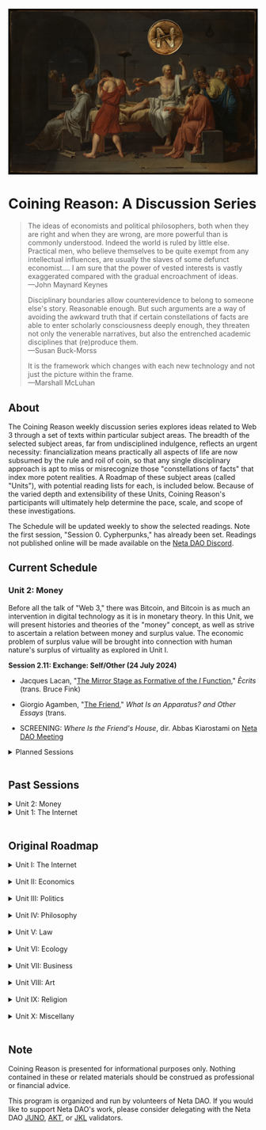 <p align="center">
<img id="CNTitle" src="/assets/img/CNTitle.png" />
</p>
  
# Coining Reason: A Discussion Series


> The ideas of economists and political philosophers, both when they are right and when they are wrong, are more powerful than is commonly understood. Indeed the world is ruled by little else. Practical men, who believe themselves to be quite exempt from any intellectual influences, are usually the slaves of some defunct economist.... I am sure that the power of vested interests is vastly exaggerated compared with the gradual encroachment of ideas. <br>
> —John Maynard Keynes
>
> Disciplinary boundaries allow counterevidence to belong to someone else's story. Reasonable enough. But such arguments are a way of avoiding the awkward truth that if certain constellations of facts are able to enter scholarly consciousness deeply enough, they threaten not only the venerable narratives, but also the entrenched academic disciplines that (re)produce them. <br>
> —Susan Buck-Morss
>
> It is the framework which changes with each new technology and not just the picture within the frame. <br>
> —Marshall McLuhan


## About

The Coining Reason weekly discussion series explores ideas related to Web 3 through a set of texts within particular subject areas. The breadth of the selected subject areas, far from undisciplined indulgence, reflects an urgent necessity: financialization means practically all aspects of life are now subsumed by the rule and roil of coin, so that any single disciplinary approach is apt to miss or misrecognize those "constellations of facts" that index more potent realities. A Roadmap of these subject areas (called "Units"), with potential reading lists for each, is included below. Because of the varied depth and extensibility of these Units, Coining Reason's participants will ultimately help determine the pace, scale, and scope of these investigations.

The Schedule will be updated weekly to show the selected readings. Note the first session, "Session 0. Cypherpunks," has already been set. Readings not published online will be made available on the [Neta DAO Discord](https://discord.com/invite/gvjC86WXC2).



## Current Schedule

### Unit 2: Money

Before all the talk of "Web 3," there was Bitcoin, and Bitcoin is as much an intervention in digital technology as it is in monetary theory. In this Unit, we will present histories and theories of the "money" concept, as well as strive to ascertain a relation between money and surplus value. The economic problem of surplus value will be brought into connection with human nature's surplus of virtuality as explored in Unit I.

**Session 2.11: Exchange: Self/Other (24 July 2024)**

* Jacques Lacan, "[The Mirror Stage as Formative of the _I_ Function](https://www.sas.upenn.edu/~cavitch/pdf-library/Lacan%20Mirror%20Stage.pdf)," _Ècrits_ (trans. Bruce Fink)

* Giorgio Agamben, "[The Friend](https://archive.org/details/agamben-the-friend)," _What Is an Apparatus? and Other Essays_ (trans. 

* SCREENING: _Where Is the Friend's House_, dir. Abbas Kiarostami on [Neta DAO Meeting](discord.netadao.zone)


<details markdown="1">

<summary> Planned Sessions </summary>

**Session 2.12: Filthy Lucre**

* Norman O. Brown, "Filthy Lucre," from _Life Against Death: The Psychoanalytical Meaning of History_ ([Click Here](https://bafybeibahwyabgxh3kdrmlepnzv7ugfcllvnnzy7srx57sx7d34el7ejaq.ipfs.nftstorage.link/))

* _Optional:_ John Forrester, "Gift, Money, and Debt," from _Truth Games: Lies, Money, and Psychoanalysis_ ([Click Here](https://bafybeifj6eu4f6ikl7h5g3vqiggimanusfhvdkqr4lls7beehe222xwb44.ipfs.nftstorage.link/))

**Session 2.13–The Technology of Trust**

* Christine Desan, "Money's Design Elements: Debt, Liquidity, and the Pledge of Value from Medieval Coin to Modern 'Repo'," from _Banking and Finance Law Review_ ([Click Here](https://bafybeigt5hqnhsvj74tzbmozstknyr4yfq22ejjvtugylqp5uyk53tpdny.ipfs.nftstorage.link/))

* Jens Beckert, "Trust and the Performative Construction of Markets," from _Max Planck Institute for the Study of Societies Discussion Papers_ ([Click Here](https://bafybeidzmffa7lahqo4wnafe4yxtwutdvbvkng4n4qq2kh64sou6rfcgve.ipfs.nftstorage.link/))

* Jacques Lacan, Sessions 1 and 2, from _Seminar XVI: From an Other to the other_ ([Click Here](https://bafybeieaids7a7a6y37g6gsusxipk3c3hnfwued4ay4ocaux4ej7i4evbm.ipfs.nftstorage.link/))

* Edouard Pignot, "Bringing Down the House (of Goldman Sachs): Analyzing Corrupt Forms of Trading with Lacan," from _Ephemera: Theory and Politics in Organization_ ([Click Here](https://ephemerajournal.org/sites/default/files/2022-01/15-2pignot.pdf))

**Session 2.14–Bitcoin**

* Ole Bjerg, "How Is Bitcoin Money?" from _Theory, Culture, and Society_ ([Click Here](https://bafkreihrwafc4dnhrjyerpkb3xlb6drj7ypoi74xvlikn3zimuvutnbxn4.ipfs.nftstorage.link/))

* Saifedean Ammous, “Digital Money” and “What Is Bitcoin Good For?” from _The Bitcoin Standard: The Decentralized Alternative to Central Banking_ ([Click Here](https://bafybeicqqgut3w3t3imdad23jvc5l56nl4v26r36ipoqsy6hazkwkmb6ve.ipfs.nftstorage.link/))

* George Gilder, “Money in Information Theory” and “What Bitcoin Can Teach,” from _The Scandal of Money: Why Wall Street Recovers but the Economy Never Does_ ([Click Here](https://bafkreigbbauvn6sranzvvxpsdt75qk3jrhte4q3n2bxffmmahvk66zpcxi.ipfs.nftstorage.link/))

* Lyn Alden, "The Creation of Stateless Money" and "A World of Openness or a World of Control," from _Broken Money: Why Our Financial System is Failing Us and How We Can Make It Better_ ([Click Here](https://bafybeihcnmuhixvpeaibb3ldht7ih7bjzicad5e46thmq52456rzxyhtfa.ipfs.nftstorage.link/) and [Here](https://bafybeihddie46orc5rirxgbfleo57mkvgwjeavnazpj4hkbydz54qbwxqi.ipfs.nftstorage.link/))

* _Optional:_ Frances Ferguson, "Bitcoin: A Reader's Guide (The Beauty of the Very Idea)," from _Critical Inquiry_ ([Click Here](https://bafkreibor3dwhvyl7kcdyiuwd23zt22t4plmosy72cysogqfkvkeuwpyhi.ipfs.nftstorage.link/))

**Session 2.15–Money in Crisis**

* Kojin Karatani, "On Modes of Exchange" and "Toward a World Republic," from _The Structure of World History_ ([Click Here](https://bafybeid6owojesq7gve6okuv23r3e7mfykcpnhjnkb4ac42v6niajmi4na.ipfs.nftstorage.link/) and [Here](https://bafybeiay7s3j5douusemg4q4wihcuvsislkwlb44ktkmwsrxdpl7btegr4.ipfs.nftstorage.link/))
 
* Werner Bonefeld, "Monetarism and Crisis," from _Global Capitalism, National State and the Politics of Money_ (eds. Werner Bonefeld and John Holloway) ([Click Here](https://bafybeicx647d34oc5hzzxeiz57llkqzbg27tvhifwvufcxyntda7alkjuy.ipfs.nftstorage.link/))

* Werner Bonefeld, "Notes on Fetishism, History, and Uncertainty: Beyond the Critique of Austerity," from _Notes From Tomorrow: On Reason, Negation, and Certainty_ ([Click Here](https://bafkreicdh6azbkqwf2zvazg65bknrsu4iygxvsxig2filrt3iknt6a4qkq.ipfs.nftstorage.link/))

* _Optional:_ Tomaz Fleischman, Paolo Dini, and Giuseppe Littera, "Liquidity-Saving through Obligation-Clearing and Mutual Credit: An Effective Monetary Innovation for SMEs in Times of Crisis," from _Journal of Risk and Financial Management_ ([Click Here](https://bafybeicbn266zbvnncccrxzchz26s3n6ppo2qiv4wrfrbyhhbjkjqdaedy.ipfs.nftstorage.link/))

**Session 2.16–Money: The Negative**

* Giorgio Agamben, "The Economy of the Moderns," from _The Kingdom and the Glory: For a Theological Genealogy of Economy and Government_ ([Click Here](https://bafybeiddbgqmgmt32xevauni624kedo7qisi4tz3kcijbyetxi2rv6rfqu.ipfs.nftstorage.link/))

* Samo Tomsic, "The Vicious Circle of Labor and Resistance," from _The Labor of Enjoyment: Toward a Critique of Libidinal Economy_ ([Click Here](https://bafybeic7ynhikt6hcopwf7ywwzf3p3k5mo63atimhts6t5fseixzu56rpu.ipfs.nftstorage.link/))

* Slavoj Zizek, "Three Fragments on Suicide as a Political Factor," from _Crisis and Critique_ ([Click Here](https://www.crisiscritique.org/storage/app/media/nov-25/slavoj-zizek.pdf))


</details>

<br>

## Past Sessions

<details markdown="1">

<summary> Unit 2: Money </summary>

**Session 2.0–Re-Orientation (26 July 2023)**

* _Optional:_ Rhea Myers, "[Computers and Capital: The Rise of Digital Currency](https://www.furtherfield.org/computers-and-capital-the-rise-of-digital-currency/)"

[Listen to Session 2.0](https://twitter.com/CoiningReason/status/1684413715070824449)

**Session 2.1–Economy (16 August 2023)**

* Keith Tribe, "The Word: Economy," from _The Economy of the Word: Language, History, and Economics_ [(Click Here)](https://bafybeiezdiybq5xappdkpismqr2xl62gvellkvh57pt2kxdkjrgzuv2oji.ipfs.nftstorage.link/)

* _Optional:_ Sigmund Freud, "The Economic Problem of Masochism," _Standard Edition of the Complete Psychological Works of Sigmund Freud_, Vol. 19 (trans. James Strachey) [(Click Here)](https://www.sas.upenn.edu/~cavitch/pdf-library/Freud_Masochism.pdf)

[Listen to Session 2.1](https://twitter.com/CoiningReason/status/1692061497554346489)


**Session 2.2–Byzantine: Icon and Economy (30 August 2023)**

* Marie-Jose Mondzain, “A Semantic Study of the Term Economy,” from _Image, Icon, Economy: The Byzantine Origins of the Contemporary Imaginary_ [(Click Here)](https://bafybeihbzgqb3anabiwdsqyt6yn5ixbq2rxfwe4mbeu3np3mfth4dm6qgm.ipfs.nftstorage.link/)

* _Optional:_ Gilles Deleuze and Felix Guattari, "Apparatus of Capture (7000 BC)" from _A Thousand Plateaus: Schizophrenia and Capitalism_ [(Click Here)](https://bafybeiblxswsrm7otnynhfe5275j5dp4wuiqdutl45sveadieyu4zb4k44.ipfs.nftstorage.link/)

[Listen to Session 2.2](https://twitter.com/CoiningReason/status/1697096725859549558)

**Session 2.3—The Song of Money (6 September 2023)**

* Massimo Amato, "Silence is Gold: Some Preliminary Notes on Money, Speech and Calculation," from _Money and Calculation: Economic and Sociological Analyses_ ([Click Here](https://bafkreifci3o5zcokyevnripkersjscdfujvjnniyqnwd2k6e73dgjpkeai.ipfs.nftstorage.link/))

* Gaspar Feliu, “Money and Currency,” from _Money and Coinage in the Middle Ages_ (ed Rory Naismith) ([Click Here](https://bafkreigz64qabegyqyclbwmtts4lxodkec7sczq6e4mhgcrfiqf63mevcu.ipfs.nftstorage.link/))

[Listen to Session 2.3](https://twitter.com/CoiningReason/status/1699634141237579950?s=20)

**Session 2.4–WTF Happened in 1579? (20 September 2023)**

* Marie-Therese Boyer-Xambeu, Ghislain Deleplace, and Lucien Gillard, "Money and Society in Sixteenth Century Europe" and "The International Monetary Crisis of the 1570s," from _Private Money and Public Currencies: The Sixteenth Century Challenge_ ([Click Here](https://bafybeiavtvghtnm5tddipakha5gb44ju4gof4o236x75gxta4mttd3qiuq.ipfs.nftstorage.link/)) and ([Here](https://bafybeigsxugppkg3y4xzpyolvjhfi52ka3c6zighwf4aisb5ip3k3w762i.ipfs.nftstorage.link/))

[Listen to Session 2.4](https://x.com/CoiningReason/status/1704707422546276702)

**Session 2.5—Phenomenology of Money (27 September 2023)**

*  Massimo Amato and Luca Fantacci, "Part I: Phenomenology," from _The End of Finance_ ([Click Here](https://bafkreifhum47sttprsqnr5j5pnberezlcrlefjdgmjh56dj6glhrbe7bfi.ipfs.nftstorage.link/))

[Listen to Session 2.5](https://x.com/CoiningReason/status/1707244287459483872?s=20)


**Session 2.6–The Ontology of Money (4 October 2023)**

* Mark Peacock, “Part 1: Theories,” from _Introducing Money_ ([Click Here](https://bafybeib7pr7ja4q4ejuesos6svmynfmykkrnvqhuiju2egcljozpg743w4.ipfs.nftstorage.link/))

* Mark Peacock, "The Ontology of Money," from _Cambridge Journal of Economics_ ([Click Here](https://bafkreigzdunzj2cv64icjxwpy3wqjnkcan35iok2vx5aldbzf4ca7g6yqu.ipfs.nftstorage.link/))
  
* _Carry-over from 2.5:_ Rudi Visker, "Is There Death After Life?" from _Studia Universitatis Babes-Bolyai -
Philosophia_ ([Click Here](https://bafkreicihxgr4465dzqchepuikgmdamcd2bgzlok6hz5rtkbjpxm6n5gbu.ipfs.nftstorage.link/))

[Listen to Session 2.6](https://x.com/CoiningReason/status/1709781162640498855)

**Session 2.7–Money: Paper and Virtual (11 October 2023)** 

* John Kenneth Galbraith, “Of Paper,” “An Instrument of Revolution,” from _Money: Whence It Came, Where It Went_ ([Click Here](https://bafkreidyu7ybt7ehhwuwh6fdrsus7y2ufgnvk26qzntey7grxm7bufhcee.ipfs.nftstorage.link/)

* Joan Robinson, “The Keynesian Revolution,” from _Economic Philosophy_ ([Click Here](https://bafkreiedtjtyl4tthhqisl4ain7zr3casdzc6azktio5dkupat42hjg6ay.ipfs.nftstorage.link/))

* Edward Castranova, “Weirdly Normal: Virtual Economies and Virtual Money,” from _Wildcat Currency: How the Virtual Money Revolution is Transforming the Economy_ ([Click Here](https://bafkreied7fv32safadczvs32fmgug2itzjphstktaf46phgt6b4xbuzhai.ipfs.nftstorage.link/))

[Listen to Session 2.7](https://x.com/CoiningReason/status/1712317539768799671?s=20)

**Session 2.8: The Birth of Banking (18 October 2023)**

* Christine Desan, “Reinventing Money: The Beginning of Bank Currency,” from _Making Money: Coin, Currency, and the Coming of Capitalism_ ([Click Here](https://bafybeic32yhohjbmc6y7xaerdqrzig6a5li5e3tsd2gqus523drdeejpte.ipfs.nftstorage.link/))

* John Kenneth Galbraith, "The Impeccable System," from _Money: Whence It Came, Where It Went_ ([Click Here](https://bafkreif2nnved2hzj2fluegryl75dlvcvv7otgkg5sz4zwpz7jdrmtajgu.ipfs.nftstorage.link/))

[Listen to Session 2.8](https://x.com/CoiningReason/status/1714854176461598738?s=20)

**Session 2.9–Surplus (1 November 2023)**

* Karl Marx, "Reflections on Money," from _MECW_ Vol 10 ([Click Here](https://marxists.architexturez.net/archive/marx/works/1851/03/reflections.htm))

* Stefan Eich, “Money as Capital: Karl Marx and the Limits of Monetary Politics,” from _The Currency of Politics: The Political Theory of Money from Aristotle to Keynes_ ([Click Here](https://bafybeifc3lkdem6sblu7diamrilj46xeo5lqhmsh4r7szz5ctb3guvlpzu.ipfs.nftstorage.link/))

* Rhea Myers, "Why Bitcoin is Money According to Marx," from _Proof of Work: Blockchain Provocations, 2011-2021_ ([Click Here](https://robmyers.org/2020/09/16/why-bitcoin-is-money-according-to-marx/))

* _Optional:_ Karl Marx, “Theories of Surplus Value,” from _Grundrisse: Foundations of the Critique of Political Economy_ ([Click Here](https://bafybeie3zr3fgmtusltrbezxollg23ihdxv35p7izj5luqupbu35eaitum.ipfs.nftstorage.link/))

[Listen to Session 2.9](https://x.com/CoiningReason/status/1719927706081509481?s=20)

**Session 2.X—Negation (8 November 2023)**

* Franco Lo Piparo, "Truth, Negation, and Meaning," from _Perspectives on Pragmatics and Philosophy_ ([Click Here](https://bafybeibnrnzwkeekn62htktmvmcawse5hd2cf3dg5l3ubf2jjxsjwab2ti.ipfs.nftstorage.link/))

* Paolo Virno, "Mirror Neurons and the Faculty of Negation," from _An Essay on Negation: For a Linguistic Anthropology_ ([Click Here](https://bafybeicie5mprmb2uuk6nlwgr4in6l53ymd6hs4rmseon3pfngfrsfg274.ipfs.nftstorage.link/))

[Listen to Session 2.X](https://x.com/CoiningReason/status/1722479446869803172?s=20)

**Session 2.X, Part 2—The Money of Language (16 November 2023)**

* Sigmund Freud, "Negation," from _SE_ Vol XIX ([Click Here](https://bafybeiaw7apgy4gumgfy2buzsadqlfflptese36ns4nrjvutwbv4rihgvq.ipfs.nftstorage.link/))

* Jacques Lacan, "Introduction to Jean Hyppolite's Commentary on Freud's 'Verneinung,'" from _Ècrits_ ([Click Here](https://bafybeibcbsqwvg4pr33vztvgcj2t7nohihiuat3a5n5yxgxqhi4lokwnue.ipfs.nftstorage.link/))

* Jean Hyppolite, "A Spoken Commentary on Freud's 'Verneinung,'" from _Ècrits_ ([Click Here](https://bafybeiga6xeawdsahon6ft7jkujrwgvr52rw3uwkrz74hwbud7yaxn3xt4.ipfs.nftstorage.link/))

* Jacques Lacan, "Response to Jean Hyppolite's Commentary on Freud's 'Verneinung,'" from _Ècrits_ ([Click Here](https://bafybeiddd5o6hpfajuhkjlfczdyfv37hc4gzfhstdt2jtunqavsfstclvm.ipfs.nftstorage.link/))

*  Alenka Zupancic, "Hegel and Freud: Between _Aufhebung_ and _Verneinung,_" from _Crisis and Critique_ ([Click Here](https://www.crisiscritique.org/storage/app/media/2017-03-01/alenka-zupancic.pdf))

* Paolo Virno, "The Money of Language," from _An Essay on Negation: For A Linguistic Anthropology_ ([Click Here](https://bafybeihrhcbrby5a6skcg34d2oftrkjdi5shdgomnd7lcbtubzqiosumuy.ipfs.nftstorage.link/))

* _Optional:_ Raymond Ruyer, "There Is No Subconscious: Embryogenesis and Memory," from _Diogenes_ ([Click Here](https://bafybeigvxhfwiyor4t6hu66ccble34ghywcypw3mzvwdulubb2v5oam7k4.ipfs.nftstorage.link/))

[Listen to Session 2.X, Part 2](https://x.com/CoiningReason/status/1737699683823190315?s=20)

**Session 2.10—Psychoanalysis of Money (11 January 2024)**

* Jodi Dean, "Communicative Capitalism: Circulation and the Foreclosure of Politics," from _Cultural Politics_ ([Click Here](https://commonconf.files.wordpress.com/2010/09/proofs-of-tech-fetish.pdf))

[Listen to Session 2.10](https://x.com/i/spaces/1lDxLPVYnaPxm)

</details>

<details markdown="1">

<summary> Unit 1: The Internet </summary>

**Session 1.0–Cypherpunk (5 April 2023)**

* Eric Hughes, "[A Cypherpunk's Manifesto](https://activism.net/cypherpunk/manifesto.html)"

* Timothy May, "[The Crypto Anarchist Manifesto](https://activism.net/cypherpunk/crypto-anarchy.html)"

* Nick Srnicek, "[Trusting the Trustless](https://fabricatedintimacy.tech/articles/example-2)"

[Listen to Sesssion 1.0](https://twitter.com/CoiningReason/status/1643765966025682945)

**Session 1.1–Tele-History (12 April 2023)**

* Tom Standage, "The Mother of All Networks" and "Love Over the Wires," from _The Victorian Internet: The Remarkable Story of the Telegraph and the Nineteenth Century's On-Line Pioneers_ ([Click Here](https://bafybeibamm7xofngu2siky4ufncrn2mijj3r4ggzxii4disvxsjbxoyipm.ipfs.nftstorage.link/))

[Listen to Session 1.1](https://twitter.com/CoiningReason/status/1646302811292852224)

**Session 1.2–Web 1.0 (19 April 2023)**

* Jessa Lingel, "Becoming Craig's List: San Francisco Roots and the Ethics of Web 1.0" and "Craigslist, the Secondary Marketplace, and Politics of Value," from _An Internet for the People: The Politics and Promise of Craigslist_ ([Click Here](https://bafybeidpphhtnjvrdnpxqmhizvzi2eop7lrasmv2mm5ll7zag3anpdg4ly.ipfs.nftstorage.link/))

[Listen to Session 1.2](https://twitter.com/CoiningReason/status/1648839464796446720)
  
**Session 1.3–Freedom and Control Between Web 1 and Web 2 (26 April 2023)**

* Wendy Chun, "Why Cyberspace?" from _Control and Freedom: Power and Paranoia in the Age of Fiber Optics_ ([Click Here](https://bafkreiewopo6egzdfbv577ht3md7xvygo46dplbnrx26cksaz6nfnc54za.ipfs.nftstorage.link/))

Note: unrecorded

**Session 1.4–The World Brain (3 May 2023)**

* Charles Petzold,  "The World Brain," from _Code: The Hidden Language of Computer Hardware and Software_ ([Click Here](https://bafybeigssuizfc5etspc6emggenwyyl25dzvjxnamoowh754knhvbdt2ii.ipfs.nftstorage.link/))
  
* Justin Smith, "A Sudden Acceleration," from _The Internet is Not What You Think It Is: A History, A Philosophy, A Warning_ ([Click Here](https://bafybeih2h3mgcj3pzy6sz6kqedqmx4o6tkjk5qzlmhk3xaqlkvkhuktdba.ipfs.nftstorage.link/))

[Liaten to Session 1.4, part 1](https://twitter.com/CoiningReason/status/1653912677574496261)<br>
[Listen to Session 1.4, part 2](https://twitter.com/CoiningReason/status/1653914980763197440)

**Session 1.5–Psychoanalyzing Cyberspace (10 May 2023)**

* André Nusselder, "The Question Concerning Technology and Desire" and "The Technologization of Human Virtuality," from *Interface Fantasy: A Lacanian Cyborg Ontology* ([Click Here](https://bafybeic3elqxzrhirmc2kgw5rjmyrunb4yro65jnfcipn4sylwl6ma7e2m.ipfs.nftstorage.link/))

[Listen to Session 1.5](https://twitter.com/CoiningReason/status/1658985960326012931?s=20)

**Session 1.6–Digital Bodies (24 May 2023)**

* Slavoj Zizek, "How Real Is Reality?" from _Looking Awry: An Introduction to Jacques Lacan through Popular Culture_ (see Neta DAO Discord)

* Clint Burnham, "Is the Internet a Thing?" from _Does the Internet Have an Unconscious? Slavoj Zizek and Digital Culture_ ([Click Here](https://bafybeiarqqrjbl3hlunwnibkenk4k2545ulawuvcq42lbwtoru2w7rvpci.ipfs.nftstorage.link/))

[Liaten to Session 1.6](https://twitter.com/CoiningReason/status/1661523165397254145)

**Session 1.7–Web 3.0**

* Joel Monegro, "[The Blockchain Application Stack](https://www.coindesk.com/markets/2014/11/30/the-blockchain-application-stack/)"

* ---, "[The Shared Data Layer of the Blockchain Application Stack](https://jmonegro.tumblr.com/post/104755282493/the-shared-data-layer-of-the-blockchain)"

* ---,"[Fat Protocols](https://www.usv.com/blog/fat-protocols)"

* ---, "[Thin Applications](https://www.placeholder.vc/blog/2020/1/30/thin-applications)"

[Listen to Session 1.7](https://twitter.com/CoiningReason/status/1664059235309633538)

**Session 1.8–Digital Commons**

* Nick Szabo, "[Money, Blockchains, and Social Scalability](https://nakamotoinstitute.org/money-blockchains-and-social-scalability/)"

* Jameson Lopp, "[Who Controls Bitcoin Core?](https://blog.lopp.net/who-controls-bitcoin-core-/)"

* Jae Kwon and Ethan Buchman, "[Cosmos Whitepaper: A Network of Distributed Ledgers](https://v1.cosmos.network/resources/whitepaper)"

[Listen to Session 1.8](https://twitter.com/CoiningReason/status/1666596944846659584)

</details>

<br>

## Original Roadmap


<details markdown="1">

<summary> Unit I: The Internet</summary>


Before thinking about Web 3, it may be helpful to come to terms with the histories of Web 2 and Web 1 and the broader impact of telecommunications technologies. We will canvas these issues by centering a single question: What is a human being---or what is human nature---such that it develops these technologies of distance and propinquity, acquires prostheses of talk and touch? By elaborating what we seek in these tele-technologies we will be better poised to evaluate what they offer.

**Session 1. Tele-History**

* Tom Standage, "The Mother of All Networks" and "Love Over the Wires," from _The Victorian Internet: The Remarkable Story of the Telegraph and the Nineteenth Century's On-Line Pioneers_ [Click Here](https://bafybeibamm7xofngu2siky4ufncrn2mijj3r4ggzxii4disvxsjbxoyipm.ipfs.nftstorage.link/)

**Session 2. Web 1.0**

* Jessa Lingel, "Becoming Craig's List: San Francisco Roots and the Ethics of Web 1.0" and "Craigslist, the Secondary Marketplace, and Politics of Value," from _An Internet for the People: The Politics and Promise of Craigslist_

**Session 3. Web 2.0**

* Charles Petzold,  "The World Brain," from _Code: The Hidden Language of Computer Hardware and Software_
  
* Justin Smith, "A Sudden Acceleration," from _The Internet is Not What You Think It Is: A History, A Philosophy, A Warning_

**Session 4. Life on Computer**

* Wendy Chun, "Why Cyberspace?" from _Control and Freedom: Power and Paranoia in the Age of Fiber Optics_

**Session 5. Enjoying the Internet**

* André Nusselder, "The Technologization of Human Virtuality," from *Interface Fantasy: A Lacanian Cyborg Ontology*
  
* _Optional:_ Jerry Aline Flieger, "Twists and Trysts: Freud and the Millennial Knot" from _Is Oedipus Online? Siting Freud after Freud_
  
**Session 6. Digital Bodies**
  
* Clint Burnham, "Is the Internet a Thing?" from _Does the Internet Have an Unconscious? Slavoj Zizek and Digital Culture_ 
  
**Session 7. Web 3.0**

* Joel Monegro, "[The Blockchain Application Stack](https://www.coindesk.com/markets/2014/11/30/the-blockchain-application-stack/)"

* ---, "[The Shared Data Layer of the Blockchain Application Stack](https://jmonegro.tumblr.com/post/104755282493/the-shared-data-layer-of-the-blockchain)"

* ---,"[Fat Protocols](https://www.usv.com/blog/fat-protocols)"

* ---, "[Thin Applications](https://www.placeholder.vc/blog/2020/1/30/thin-applications)"

**Session 8. Digital Commons**

* Nick Szabo, "[Money, Blockchains, and Social Scalability](https://nakamotoinstitute.org/money-blockchains-and-social-scalability/)"

* Jameson Lopp, "[Who Controls Bitcoin Core?](https://blog.lopp.net/who-controls-bitcoin-core-/)"

</details><br>

<details markdown="1">

<summary> Unit II: Economics </summary>



Before all the talk of "Web 3," there was Bitcoin, and Bitcoin is as much an intervention in digital technology as it is in monetary theory. In this Unit, we will present histories and theories of the "money" concept, as well as strive to ascertain a relation between money and surplus value. The economic problem of surplus value will be brought into connection with human nature's surplus of virtuality as explored in Unit I.

**Session 1. Hard and Virtual Money**

* Gaspar Feliu, "Money and Currency," from _Money and Coinage in the Middle Ages_ (ed Rory Naismith)
  
* Edward Castranova, "Weirdly Normal: Virtual Economies and Virtual Money," from _Wildcat Currency: How the Virtual Money Revolution is Transforming the Economy_

**Session 2. Theories of Money: Commodity, Credit, Chartal**

* Mark Peacock, "Part 1: Theories," from _Introducing Money_

**Session 3. Fiat Technology**

* John Kenneth Galbraith, "Of Paper," "An Instrument of Revolution," and "The Impeccable System" from _Money: Whence It Came, Where It Went_

* Joan Robinson, "The Keynesian Revolution," from _Economic Philosophy_

**Session 4. Surplus Value**

* Karl Marx, "Theories of Surplus Value," from _Grundrisse: Foundations of the Critique of Political Economy_

**Session 5. Money as Politics**

* Stefan Eich, "Money as Capital: Karl Marx and the Limits of Monetary Politics" from The Currency of Politics: The Political Theory of Money from Aristotle to Keynes

**Session 6. Banks and States**

* Christine Desan, "Reinventing Money: The Making of Bank Currency" in _Making Money: Coin, Currency, and the Coming of Capitalism_

**Session 7. Information and Money**

* Saifedean Ammous, "Digital Money" and "What Is Bitcoin Good For?" from _The Bitcoin Standard: The Decentralized Alternative to Central Banking_  

* George Gilder, "Money in Information Theory" and "What Bitcoin Can Teach" from _The Scandal of Money: Why Wall Street Recovers but the Economy Never Does and_

**Session 8. Exchange and Money**

* Colin Drumm, excerpts from _The Difference Money Makes,_ dissertation

</details><br>

<details markdown="1">

<summary> Unit III: Politics </summary>

A monetary system, or system of exchange, underlies and implies possibilities for politics. This Unit will use Web 3 as an incitement to rethink democracy, sovereignty, constitutionalism, labor, autonomy, and "the political" in general.

**Session 1. Beyond Money**

* Kevin Werbach, "More Than Money," from _Blockchain and the New Architecture of Trust_

**Session 2. Sovereignty or Constituent Power?**

* Antonio Negri, "Constituent Power: The Concept of a Crisis," from _Insurgencies: Constituent Power and the Modern State_

**Session 3. The Paradox of Constitution**
  
* Emilios Christodoulidis, "Against Substitution: The Constitutional Thinking of Dissesnsus," from _The Paradox of Constitutionalism: Constituent Power and Constitutional Form_ (eds Martin Loughlin and Neil Walker)

* Martin Loughlin, "Constitutional Democracy," from _Against Constitutionalism_
 
**Session 4. Democracy and Decentralization**

* Jacques Ranciere, "Democracy, Republic, Representation," from from _Hatred of Democracy_
  
* Davide Tarizzo, "The Two Paths to Modern Democracy," from _Political Grammars: The Unconscious Foundations of Modern Democracy_

* _Optional:_ Jean-Luc Nancy, "Finite and Infinite Democracy," from _Democracy In What State?_ (trans. William McCuaig)  

**Session 5. Labor After Fordism**

* Franco Piperno, "Technological Innovation and Sentimental Education," from _Radical Thought in Italy: A Potential Politics_ (ed Hardt and Virno)

* Maurizio Lazzarato, "Immaterial Labor," from _Radical Thought in Italy: A Potential Politics_ (ed Hardt and Virno)

**Session 6. Exit**

* Paolo Virno, "Virtuosity and Revolution: A Political Theory of Exodus," from _The Idea of World: Public Intellect and Use of Life_

**Session 7. Software Politics**

* Benjamin Bratton, "The Nomos of the Cloud," from _The Stack: On Software and Sovereignty_

**Session 8. Another Politics?**

* Judith Butler, "'We The Peoples'—Thoughts on Freedom of Assembly," from *Notes Towards a Performative Theory of Aassembly*
  
* Susan Buck-Morss, _Revolution Today_

**Session 9: Political Economy** 

* Spencer Pack, "Part IV: Current Issues on the Political Economy of Bitcoin and Cryptocurrencies," from _The Political Economy and Feasibility of Bitcoin and Cryptocurrencies: Insights from the History of Economic Thought_

</details><br>

<details markdown="1">

<summary> Unit IV: Philosophy </summary>

This Unit returns to and/or foregrounds issues raised in the other Units, deepening their contours through the mediation of philosophical work on human nature, technology, individuation, and general economy.

**Session 1. Talking Philosophy**
  
* Gilles Deleuze and Claire Parnet, "A Conversation: What Is It? What Is It For?" from _Dialogues II_
  
* Avital Ronnell, "Derrida to Freud: The Return Call," from _The Telephone Book: Technology, Schizophrenia, Electric Speech_
  
**Session 2. Crypto-Anarchism**

* Catherine Malabou, "[Cryptocurrencies: Anarchist Turn or Strengthening of Surveillance Capitalism? Bitcoin to Libra](http://australianhumanitiesreview.org/2020/05/31/cryptocurrencies-anarchist-turn-or-strengthening-of-surveillance-capitalism-from-bitcoin-to-libra/)," from _Australian Humanities Review_

* Salman Sadeghi, "[In Search of Lost Time: A Note on Catherine Malabou's Reading of Cryptocurrencies](http://australianhumanitiesreview.org/2020/05/31/cryptocurrencies-anarchist-turn-or-strengthening-of-surveillance-capitalism-from-bitcoin-to-libra/)," from _GCAS Review_

**Session 3. Transcendental Blockchain**

* Nick Land, "[Crypto-Current: An Introduction to Blockchain and Philosophy](https://aksioma.org/pdf/sum10-2_cryptocene.pdf)," from _Sum #10.2: Cryptocene_

**Session 4. Finance and Philosophy**

* Arne de Boever, "The Financial Universe (After Meillassoux)," from _Finance Fictions: Realism and Psychosis in Times of Economic Crisis_

**Session 5. Surplus-Value: Redux**

* Georges Bataille, "Theoretical Introduction," from _The Accursed Share: An Essay on General Economy, Vol 1: Consumption_

**Session 6. Living Money**

* Pierre Klossowski, "Living Currency," from _Living Currency_

**Session 7. The Autonomy of Thought**

* Kojin Karatani, "Socrates and Empire," from _Isonomia and the Origins of Philosophy_

**Session 8. Individuation and the Commons**

* Muriel Combes, "On Being and the Status of the One," "The Transindividual Relation," and "The Intimacy of the Commons," from _Gilbert Simondon and the Philosophy of the Transindividual_

**Session 9. The Many and the One**

* Duane Rousselle, "Revolutions of the One," from _Post-Anarchism and Psychoanalysis_

* Jean-Luc Nancy, _The Truth of Democracy_
  
</details><br>

<details markdown="1">

<summary> Unit V: Law </summary> 



Is code law? This Unit explores the development of contract and torts law from a historical and cultural perspective in order to think through claims of digital commonwealth or sovereignty. We will conclude with a brief examination of US securities law---a subspecies of contract law---to better appreciate how markets and regulations shape each other.

**Session 1. Piracy, a Philosophy**

* Daniel Heller-Roazen, "Earth and Sea," "Into the Air," and "Toward Perpetual War," from _The Enemy of All: Piracy and the Law of Nations_
  
**Session 2. Tort and Contract**

* Frances Ferguson, "Justine, or the Law of the Road," from _Pornography, The Theory: What Utilitarianism Did to Action_

**Session 3. Blockchain and/as Law**

* Kevin Werbach, "Blockchain Governance" and "Blockchain as/and Law," from _Blockchain and the New Architecture of Trust_

**Session 4. Crypto and/as State**
  
* Edward Castranova, "Wildcat Currency and the State," from _Wildcat Currency: How the Virtual Money Revolution is Transforming the Economy_

**Session 5. Regulating Blockchain**

* William Magnusson, "The Penumbra Problem," from _Blockchain Democracy: Technology, Law, and the Rule of the Crowd_
 
**Session 6. What are Securities?**

* Nicholas Georgokapoulos, "Part 1," from _The Logic of Securities Law_

**Session 7. What are Securities? Part 2**

* Nicholas Georgokapoulos, "Part 3," from _The Logic of Securities Law_

**Session 8. Decentralization and the Law: Practice**

* Marc Boiron, "[Sufficient Decentralization](https://variant.fund/articles/sufficient-decentralization/)"

</details><br>

<details markdown="1">

<summary> Unit VI: Ecology </summary>

Much has been made about the ecological impact of cryptocurrency mining. Our objective is not to decide on this impact, but to open the question of what "ecological thinking" cryptocurrency makes newly possible and practicable. Surplus value returns here as surplus enjoyment and surplus energy.

**Session 1. Network and Ecosystem**

* Justin Smith, "The Ecology of the Internet," from _The Internet is Not What You Think It Is: A History, A Philosophy, A Warning_

**Session 2. Surplus Value, Part 3: Surplus Enjoyment**

* Slavoj Zizek, "Where is the Rift? Marx, Capitalism, and Ecology," from _Surplus-Enjoyment: A Guide for the Non-Perplexed_

**Session 3. Surplus Energy**

* Michael Marder, "Prolegomena to the Dialectics of Energy" and "Self-Consciousness and Its Surplus Energy," from _Hegel's Energetics: A Reading of the Phenomenology of Spirit_

**Session 4. Degrowth**

* Kohei Saito, "Marx's Theory of Metabolism in the Age of Global Ecological Crisis," from _Marx in the Anthropocene: Towards the Idea of Degrowth Communism_

</details><br>

<details markdown="1">

<summary> Unit VII: Business </summary>

DAOs are a major structure built on top of cryptocurrencies, but what _is_ a DAO? For that matter, what is a business or corporation? By examining the history of coordinating and organizing human action at scale, we will come to terms with the DAO concept and its radical potential for a digital age.

**Session 1. The Company**

* John Micklethwait and Adrian Wooldridge, "Utopia, Limited" and "A Prolonged and Painful Birth," from _The Company: A Short History of a Revolutionary Idea_

**Session 2. From Company to Corporation**

* John Micklethwait and Adrian Wooldridge, "The Corporate Paradox," from _The Company: A Short History of a Revolutionary Idea_

* Kean Birch et al, "The Corporate Revolution" and "Corporate Governance" from _Business and Society: A Critical Introduction_

**Session 3. Start-Uos**

* William Magnussion, "The Start-Up," from _For Profit: A History of Corporations_

**Session 4. Organizational Design**

* Eric Alston et al, "Developmental Trajectories: Institutional Deepening and Critical Transitions," from _Institutional and Organizational Analysis: Concepts and Applications_

**Session 5. Nonprofit**

* Eric Tang, "Nonprofits and the Autonomous Grassroots," from _The Revolution Will Not Be Funded: Beyond the Nonprofit Industrial Complex_ (ed INCITE! Women of Color Against Violence)

**Session 6. Making a Difference**

* Dean Spade, "Part Two: Working Together On Purpose," from _Mutual Aid: Building Solidarity During This Crisis (and the Next)_

**Session 7. DAOs**

* Vitalik Buterin, "[Superrationality and DAOs](https://blog.ethereum.org/2015/01/23/superrationality-daos)"

* Vitalik Buterin, "[DAOs Are Not Corporations](https://vitalik.ca/general/2022/09/20/daos.html)"

* Eric Alston, "[Governance as Conflict: Constitution of Shared Values Defining Future Margins of Disagreement](https://law.mit.edu/pub/governanceasconflict/release/1)," from _MIT Computational Law Report_

</details><br>

<details markdown="1">

<summary> Unit VIII: Art </summary>

Art on blockchains, via NFTs, has been a popular area for cryptocurrency adoption. This Unit contextualizes "collectability" as an artistic and consumer desire, while also challenging us to understand blockchains as works of art in their own right, using concepts of performativity, exhibition, and publicity.

**Session 1. On Galleries and Printing Presses**

* Donald Thompson, "Art and Money," from _The $12 Million Stuffed Shark: The Curious Economics of Contemporary Art_

**Session 2. Fiction and Capital**

* Elizabeth Edwards, "Money and Literature," from _Money and Coinage in the Middle Ages_ (ed Rory Naismith)

* Anna Kornbluh, "Fictitious Capital/Real Psyche: Metalepsis, Psychologism, and the Grounds of Finance," from _Realizing Capital: Financial and Psychic Economies in Victorian Form_

**Session 3. Poetry, Money, Grief**

* Anne Carson, excerpt from _Economy of the Unlost: Reading Simonides of Keos with Paul Celan_

**Session 4. On Collecting**

* McKenzie Wark, "[My Collectible Ass](https://www.e-flux.com/journal/85/156418/my-collectible-ass/)," from _e-flux #85_

* Walter Benjamin, "Unpacking My Library," from _Illuminations_

**Session 5. Performativity: What It Is**

* JL Austin, excerpt from _How to Do Things with Words_

**Session 6. The Body and the Record, or What Remains**

* Peggy Phelan, "The Ontology of Performance," from _Unmarked: The Politics of Performance_

* Rebecca Schneider, "In the Meantime: Performance Remains," from _Performing Remains: Art and War in Times of Theatrical Reenactment_

**Session 7. Blockahin and Performativity**

* Moritz J. Kleinaltenkamp and Shaz Ansari, "Blockchain and the Performativity of Emerging Technology Theories," from _Organizing in the Digital Age: Understanding the Dynamics of Work, Innovation, and Collective Action_

* Rhea Myers, "Computers and Capital: The Rise of Digital Currency," from _Proof of Work: Blockchain Provocations, 2011-2021_

**Session 8. Rhea Myers**

* Rhea Myers, "Open Source Art Again, Again," "Artworks and Curation on the Blockchain," "Tokenization and Its Discontents," and "Being and Timestamp" from _Proof of Work: Blockchain Provocations, 2011-2021_

**Session 9. Digital Art**

Omar Kholeif, "1989: The Year That Changed the World" and "The Shape of the Future," from _Internet_Art: From the Birth of the Web to the Rise of NFTs_

</details><br>

<details markdown="1">

<summary> Unit IX: Religion </summary>

Human beings believe—--and we _want_ to believe. What does money make it possible for us to believe, and what does belief make it possible (or impossible) for us to think about money? By unpacking the Byzantine interrelations between icon, image, and economy, we will lift our gaze to the divine economy in our constitutive surplus of belief.

**Session 1. Ancient Economy**

* M I Finley, "The Ancients and Their Economy" and "The State and the Economy," from _The Ancient Economy_

**Session 2. _Divina Moneta_**

* Lucia Travaini, "Sacra Moneta: Mints and divinity: Purity, miracles, and power," from _Divina Moneta: Coins in Religion and Ritual_ (ed Nanouschka Myrberg Burström, et al)

**Session 3. Image, Icon, Economy**

* Marie-Jose Mondzain, "A Semantic Study of the Term Economy," from _Image, Icon, Economy: The Byzantium Origins of the Contemporary Imaginary_

**Session 4. Money for Paradise**

* Luciana Travaini, "Coins and Identity: From Mint to Paradise," from _Money and Coinage in the Middle Ages_ (ed Rory Naismith)

**Session 5. Divine Economy**

* Giorgio Agamben, "The Mystery of the Economy," from _The Kingdom and the Glory: For a Theological Genealogy of Economy and Government_

**Session 6. Sacralization**

* Devin Singh, "The Coin of God," from _Divine Currency: The Theological Power of Money in the West_

**Session 7. Reformation**

* Frank Ruda, "Protestant Fatalism: Predestination as Emancipation," from _Abolishing Freedom: A Plea for a Contemporary Use of Fatalism_

**Session 8. Postmodern (In)credulity**

* Richard Boothby, "Other Paths, Other Gods," from _Embracing the Void: Rethinking the Origin of the Sacred_

**Session 9. The Meaning of Life**

* Jacob Needleman, "The Indefinable Something that Enters into Everything," from _Money and the Meaning of Life_

</details><br>

<details markdown="1">

<summary> Unit X: Miscellany </summary>

An ongoing overflow of texts considered for inclusion in other Units but not selected. These can be added to any Unit for further discussion of particular themes and ideas or addressed on their own.

* Isabel Millar, "The Stupidity of Intelligence," from _The Psychoanalysis of Artificial Intelligence_

* Jean-Hugues Barthelemy, _Life and Technology: An Inquiry Into and Beyond Simondon_

* Gigi Roggero, "Operaismo Beyond Operaismo," from _Italian Operaismo: Genealogy, History, Method_ (trans Clara Pope)

* Mary Jacobus, "[Cloud Studies: The Visible Invisible](https://www.enl.auth.gr/gramma/gramma06/jacobus.pdf)," from _Gramma: A Journal of Theory and Criticism,_ vol 14

</details><br>


## Note

Coining Reason is presented for informational purposes only. Nothing contained in these or related materials should be construed as professional or financial advice.

This program is organized and run by volunteers of Neta DAO. If you would like to support Neta DAO's work, please consider delegating with the Neta DAO [JUNO](https://wallet.keplr.app/chains/juno?modal=validator&chain=juno-1&validator_address=junovaloper1f2jpv5sc6ur6yurq5w0t2chphrznpy8lfvj9vs), [AKT](https://wallet.keplr.app/chains/akash?modal=validator&chain=akashnet-2&validator_address=akashvaloper1f2jpv5sc6ur6yurq5w0t2chphrznpy8l86yse9), or [JKL](https://ping.pub/jackal/staking/jklvaloper1s4rscs2jj7qydkkrsrc52rgvq38wwgrqdrcrdq) validators.
